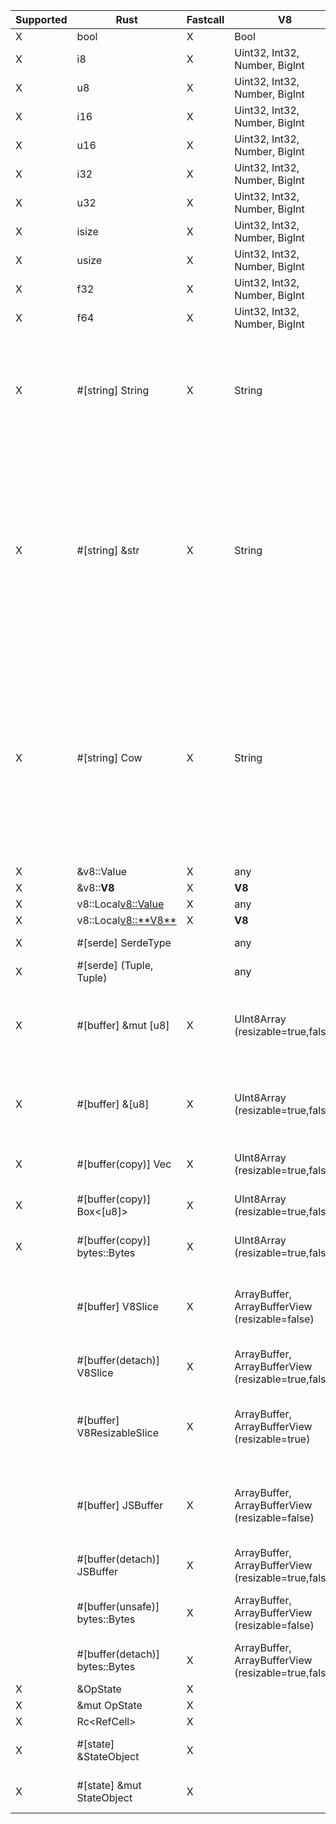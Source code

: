 | Supported | Rust                           | Fastcall | V8                                                  | Notes                                                                                                                                                                                                          |
| --------- | ------------------------------ | -------- | --------------------------------------------------- | -------------------------------------------------------------------------------------------------------------------------------------------------------------------------------------------------------------- |
| X         | bool                           | X        | Bool                                                |                                                                                                                                                                                                                |
| X         | i8                             | X        | Uint32, Int32, Number, BigInt                       |                                                                                                                                                                                                                |
| X         | u8                             | X        | Uint32, Int32, Number, BigInt                       |                                                                                                                                                                                                                |
| X         | i16                            | X        | Uint32, Int32, Number, BigInt                       |                                                                                                                                                                                                                |
| X         | u16                            | X        | Uint32, Int32, Number, BigInt                       |                                                                                                                                                                                                                |
| X         | i32                            | X        | Uint32, Int32, Number, BigInt                       |                                                                                                                                                                                                                |
| X         | u32                            | X        | Uint32, Int32, Number, BigInt                       |                                                                                                                                                                                                                |
| X         | isize                          | X        | Uint32, Int32, Number, BigInt                       |                                                                                                                                                                                                                |
| X         | usize                          | X        | Uint32, Int32, Number, BigInt                       |                                                                                                                                                                                                                |
| X         | f32                            | X        | Uint32, Int32, Number, BigInt                       |                                                                                                                                                                                                                |
| X         | f64                            | X        | Uint32, Int32, Number, BigInt                       |                                                                                                                                                                                                                |
| X         | #[string] String               | X        | String                                              | Fastcall available only if string is Latin-1. Will always create an allocated, UTF-8 copy of the String data.                                                                                                  |
| X         | #[string] &str                 | X        | String                                              | Fastcall available only if string is Latin-1. Will create an owned `String` copy of the String data if it doesn't fit on the stack. Will never allocate in a fastcall, but will copy Latin-1 -> UTF-8.         |
| X         | #[string] Cow<str>             | X        | String                                              | Fastcall available only if string is Latin-1. Will create a `Cow::Owned` copy of the String data if it doesn't fit on the stack. Will always be `Cow::Borrowed` in a fastcall, but will copy Latin-1 -> UTF-8. |
| X         | &v8::Value                     | X        | any                                                 |                                                                                                                                                                                                                |
| X         | &v8::**V8**                    | X        | **V8**                                              |                                                                                                                                                                                                                |
| X         | v8::Local<v8::Value>           | X        | any                                                 |                                                                                                                                                                                                                |
| X         | v8::Local<v8::**V8**>          | X        | **V8**                                              |                                                                                                                                                                                                                |
| X         | #[serde] SerdeType             |          | any                                                 | ⚠️ May be slow.                                                                                                                                                                                                 |
| X         | #[serde] (Tuple, Tuple)        |          | any                                                 | ⚠️ May be slow.                                                                                                                                                                                                 |
| X         | #[buffer] &mut [u8]            | X        | UInt8Array (resizable=true,false)                   | ⚠️ JS may modify the contents of the slice if V8 is called re-entrantly.                                                                                                                                        |
| X         | #[buffer] &[u8]                | X        | UInt8Array (resizable=true,false)                   | ⚠️ JS may modify the contents of the slice if V8 is called re-entrantly.                                                                                                                                        |
| X         | #[buffer(copy)] Vec<u8>        | X        | UInt8Array (resizable=true,false)                   | Safe, but forces a copy.                                                                                                                                                                                       |
| X         | #[buffer(copy)] Box<[u8]>      | X        | UInt8Array (resizable=true,false)                   | Safe, but forces a copy.                                                                                                                                                                                       |
| X         | #[buffer(copy)] bytes::Bytes   | X        | UInt8Array (resizable=true,false)                   | Safe, but forces a copy.                                                                                                                                                                                       |
|           | #[buffer] V8Slice              | X        | ArrayBuffer, ArrayBufferView (resizable=false)      | ⚠️ JS may modify the contents of slices obtained from buffer.                                                                                                                                                   |
|           | #[buffer(detach)] V8Slice      | X        | ArrayBuffer, ArrayBufferView (resizable=true,false) | Safe.                                                                                                                                                                                                          |
|           | #[buffer] V8ResizableSlice     | X        | ArrayBuffer, ArrayBufferView (resizable=true)       | ⚠️ JS may modify the contents of slices obtained from buffer.                                                                                                                                                   |
|           | #[buffer] JSBuffer             | X        | ArrayBuffer, ArrayBufferView (resizable=false)      | ⚠️ JS may modify the contents of slices obtained from buffer.                                                                                                                                                   |
|           | #[buffer(detach)] JSBuffer     | X        | ArrayBuffer, ArrayBufferView (resizable=true,false) | Safe.                                                                                                                                                                                                          |
|           | #[buffer(unsafe)] bytes::Bytes | X        | ArrayBuffer, ArrayBufferView (resizable=false)      | ⚠️ JS may modify the contents of the buffer.                                                                                                                                                                    |
|           | #[buffer(detach)] bytes::Bytes | X        | ArrayBuffer, ArrayBufferView (resizable=true,false) | Safe.                                                                                                                                                                                                          |
| X         | &OpState                       | X        |                                                     |                                                                                                                                                                                                                |
| X         | &mut OpState                   | X        |                                                     |                                                                                                                                                                                                                |
| X         | Rc<RefCell<OpState>>           | X        |                                                     |                                                                                                                                                                                                                |
| X         | #[state] &StateObject          | X        |                                                     | Extracts an object from `OpState`.                                                                                                                                                                             |
| X         | #[state] &mut StateObject      | X        |                                                     | Extracts an object from `OpState`.                                                                                                                                                                             |

